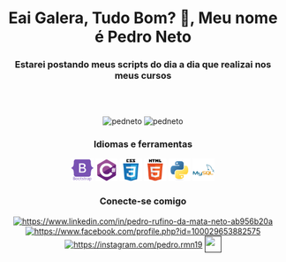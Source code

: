 <h1 align="center">Eai Galera, Tudo Bom? 👋, Meu nome é Pedro Neto</h1>
<h3 align="center">Estarei postando meus scripts do dia a dia que realizai nos meus cursos</h3>
<br/>
<br/>
<p align="center">
<img src="https://github-readme-stats.vercel.app/api?username=pedneto&show_icons=true" alt="pedneto"/> 
<img src="https://github-readme-stats.vercel.app/api/top-langs?username=pedneto&show_icons=true&locale=en&layout=compact" alt="pedneto"/>
</p>

<h3 align="center">Idiomas e ferramentas</h3>
<p align="center">
<a href="https://getbootstrap.com" target="_blank" rel="noreferrer"><img src="https://raw.githubusercontent.com/devicons/devicon/master/icons/bootstrap/bootstrap-plain-wordmark.svg" alt="bootstrap" width="40" height="40"/></a>  <a href="https://www.w3schools.com/cs/" target="_blank" rel="noreferrer"><img src="https://raw.githubusercontent.com/devicons/devicon/master/icons/csharp/csharp-original.svg" alt="csharp" width="40" height="40"/></a>  <a href="https://www.w3schools.com/css/" target="_blank" rel="noreferrer"><img src="https://raw.githubusercontent.com/devicons/devicon/master/icons/css3/css3-original-wordmark.svg" alt="css3" width="40" height="40"/></a>  <a href="https://www.w3schools.com/html/default.asp" target="_blank" rel="noreferrer"><img src="https://raw.githubusercontent.com/devicons/devicon/master/icons/html5/html5-original-wordmark.svg" alt="html5" width="40" height="40"/></a> <a href="https://www.python.org" target="_blank" rel="noreferrer"><img src="https://raw.githubusercontent.com/devicons/devicon/master/icons/python/python-original.svg" alt="python" largura="40" height="40"/></a> <a href="https://www.mysql.com/" target ="_blank" rel="noreferrer"><img src="https://raw.githubusercontent.com/devicons/devicon/master/icons/mysql/mysql-original-wordmark.svg" alt="mysql" width="40" height="40"/></a>
</p>
<h3 align="center">Conecte-se comigo</h3>
<p align="center">
<a href="https://www.linkedin.com/in/pedro-rufino-da-mata-neto-ab956b20a" target="blank"><img align="center" src="https://www.svgrepo.com/show/349436/linkedin.svg" alt="https://www.linkedin.com/in/pedro-rufino-da-mata-neto-ab956b20a" height="30" width="30"/></a> <a href="https://www.facebook.com/profile.php?id=100029653882575" target="blank"><img align="center" src="https://www.svgrepo.com/show/349359/facebook.svg" alt="https://www.facebook.com/profile.php?id=100029653882575" height="30"largura="30"/></a> <a href="https://instagram.com/pedro.rmn19" target="blank"><img align="center" src="https://www.svgrepo.com/show/111199/instagram.svg" alt="https://instagram.com/pedro.rmn19" height="30" width="30"/></a> <a href="" target="blank"><img align="center"src="https://www.svgrepo.com/show/303161/gmail-icon-logo.svg" alt="" height="30" width="30"/></a>
</p>
